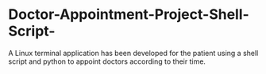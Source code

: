 # Doctor-Appointment-Project-Shell-Script-

A Linux terminal application has been developed for the patient using a shell script and python to appoint doctors according to their time.
